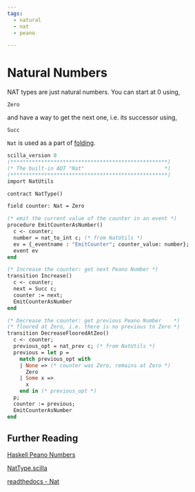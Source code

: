 ```yaml
---
tags:
  - natural
  - nat
  - peano

---
```


# Natural Numbers

NAT types are just natural numbers. You can start at 0 using,

```Zero```

and have a way to get the next one, i.e. its successor using,

```Succ```

```Nat``` is used as a part of [folding](folding).

```ocaml
scilla_version 0
(***************************************************)
(* The built-in ADT "Nat"                          *)
(***************************************************)
import NatUtils

contract NatType()

field counter: Nat = Zero

(* emit the current value of the counter in an event *)
procedure EmitCounterAsNumber()
  c <- counter;
  number = nat_to_int c; (* from NatUtils *)
  ev = {_eventname : "EmitCounter"; counter_value: number};
  event ev
end

(* Increase the counter: get next Peano Number *)
transition Increase()
  c <- counter;
  next = Succ c;
  counter := next;
  EmitCounterAsNumber
end

(* Decrease the counter: get previous Peano Number    *)
(* floored at Zero, i.e. there is no previous to Zero *)
transition DecreaseFlooredAtZeo()
  c <- counter;
  previous_opt = nat_prev c; (* from NatUtils *)
  previous = let p =
    match previous_opt with
    | None => (* counter was Zero, remains at Zero *)
      Zero
    | Some x =>
      x
    end in (* previous_opt *)
  p;
  counter := previous;
  EmitCounterAsNumber
end
```

## Further Reading

[Haskell Peano Numbers](https://wiki.haskell.org/Peano_numbers)

[NatType.scilla](https://github.com/TheDrBee/oSCILLAtor/blob/079f2400cfa1e6fdc7a7b0449bd65406186a1f3e/contracts/NatType.scilla)

[readthedocs - Nat](https://scilla.readthedocs.io/en/latest/scilla-in-depth.html?highlight=adt#nat)
